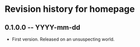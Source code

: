 # Revision history for homepage

## 0.1.0.0 -- YYYY-mm-dd

* First version. Released on an unsuspecting world.
